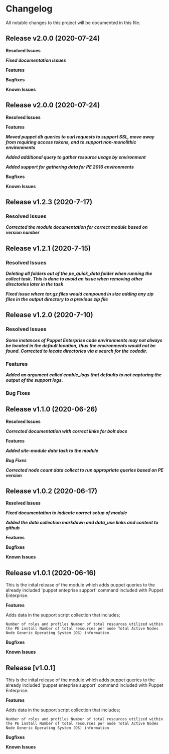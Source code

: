 # Changelog

All notable changes to this project will be documented in this file.

## Release v2.0.0 (2020-07-24)

**Resolved Issues**

***Fixed documentation issues***

**Features**

**Bugfixes**

**Known Issues**

## Release v2.0.0 (2020-07-24)

**Resolved Issues**

**Features**

***Moved puppet db queries to curl requests to support SSL, move away from requiring access tokens, and to support non-monolithic environments***

***Added additional query to gather resource usage by environment***

***Added support for gathering data for PE 2016 environments***

**Bugfixes**

**Known Issues**

## Release v1.2.3 (2020-7-17)

### Resolved Issues

***Corrected the module documentation for correct module based on version number***

## Release v1.2.1 (2020-7-15)

### Resolved Issues

***Deleting all folders out of the pe_quick_data folder when running the collect task.  This is done to avoid an issue when removing***
***other directories later in the task***

***Fixed issue where tar.gz files would compound in size adding any zip files in the output directory to a previous zip file***

## Release v1.2.0 (2020-7-10)

### Resolved Issues

***Some instances of Puppet Enterprise code environments may not always be located in the default location,***
***thus the environments would not be found.   Corrected to locate directories via a search for the codedir.***

### Features

***Added an argument called enable_logs that defaults to not capturing the output of the support logs.***

### Bug Fixes

## Release v1.1.0 (2020-06-26)

**Resolved Issues**

***Corrected documentation with correct links for bolt docs***

**Features**

***Added site-module data task to the module***

***Bug Fixes***

***Corrected node count data collect to run appropriate queries based on PE version***

## Release v1.0.2 (2020-06-17)

**Resolved Issues**

***Fixed documentation to indicate correct setup of module***

***Added the data collection markdown and data_use links and content to github***

**Features**

**Bugfixes**

**Known Issues**

## Release v1.0.1 (2020-06-16)

This is the inital release of the module which adds puppet queries to the already included 'puppet enteprise support' command included with Puppet Enterprise.

**Features**

Adds data in the support script collection that includes;

`Number of roles and profiles
 Number of total resources utilized within the PE install
 Number of total resources per node
 Total Active Nodes
 Node Generic Operating System (OS) information`

**Bugfixes**

**Known Issues**

## Release [v1.0.1]

This is the inital release of the module which adds puppet queries to the already included 'puppet enteprise support' command included with Puppet Enterprise.

**Features**

Adds data in the support script collection that includes;

`Number of roles and profiles
 Number of total resources utilized within the PE install
 Number of total resources per node
 Total Active Nodes
 Node Generic Operating System (OS) information`

**Bugfixes**

**Known Issues**
